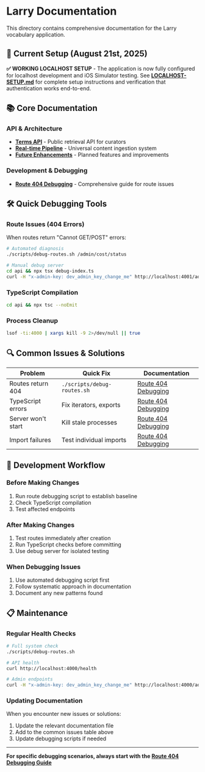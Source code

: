 # Larry Documentation

This directory contains comprehensive documentation for the Larry vocabulary application.

## 🎯 **Current Setup (August 21st, 2025)**

**✅ WORKING LOCALHOST SETUP** - The application is now fully configured for localhost development and iOS Simulator testing. See [**LOCALHOST-SETUP.md**](../LOCALHOST-SETUP.md) for complete setup instructions and verification that authentication works end-to-end.

## 📚 **Core Documentation**

### **API & Architecture**
- [**Terms API**](./TERMS-API.md) - Public retrieval API for curators
- [**Real-time Pipeline**](./REALTIME-PIPELINE.md) - Universal content ingestion system
- [**Future Enhancements**](./FUTURE-ENHANCEMENTS.md) - Planned features and improvements

### **Development & Debugging**
- [**Route 404 Debugging**](./DEBUGGING-ROUTE-404.md) - Comprehensive guide for route issues

## 🛠️ **Quick Debugging Tools**

### **Route Issues (404 Errors)**
When routes return "Cannot GET/POST" errors:

```bash
# Automated diagnosis
./scripts/debug-routes.sh /admin/cost/status

# Manual debug server
cd api && npx tsx debug-index.ts
curl -H "x-admin-key: dev_admin_key_change_me" http://localhost:4001/admin/test
```

### **TypeScript Compilation**
```bash
cd api && npx tsc --noEmit
```

### **Process Cleanup**
```bash
lsof -ti:4000 | xargs kill -9 2>/dev/null || true
```

## 🔍 **Common Issues & Solutions**

| **Problem** | **Quick Fix** | **Documentation** |
|-------------|---------------|-------------------|
| Routes return 404 | `./scripts/debug-routes.sh` | [Route 404 Debugging](./DEBUGGING-ROUTE-404.md) |
| TypeScript errors | Fix iterators, exports | [Route 404 Debugging](./DEBUGGING-ROUTE-404.md#issue-1-typescript-compilation-errors) |
| Server won't start | Kill stale processes | [Route 404 Debugging](./DEBUGGING-ROUTE-404.md#2-check-for-stale-processes) |
| Import failures | Test individual imports | [Route 404 Debugging](./DEBUGGING-ROUTE-404.md#issue-2-importexport-conflicts) |

## 🎯 **Development Workflow**

### **Before Making Changes**
1. Run route debugging script to establish baseline
2. Check TypeScript compilation
3. Test affected endpoints

### **After Making Changes** 
1. Test routes immediately after creation
2. Run TypeScript checks before committing
3. Use debug server for isolated testing

### **When Debugging Issues**
1. Use automated debugging script first
2. Follow systematic approach in documentation
3. Document any new patterns found

## 📋 **Maintenance**

### **Regular Health Checks**
```bash
# Full system check
./scripts/debug-routes.sh

# API health
curl http://localhost:4000/health

# Admin endpoints
curl -H "x-admin-key: dev_admin_key_change_me" http://localhost:4000/admin/cost/status
```

### **Updating Documentation**
When you encounter new issues or solutions:
1. Update the relevant documentation file
2. Add to the common issues table above
3. Update debugging scripts if needed

---

**For specific debugging scenarios, always start with the [Route 404 Debugging Guide](./DEBUGGING-ROUTE-404.md)**
